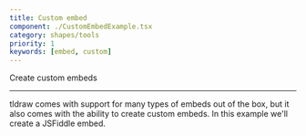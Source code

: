 ```yaml
---
title: Custom embed
component: ./CustomEmbedExample.tsx
category: shapes/tools
priority: 1
keywords: [embed, custom]
---
```


Create custom embeds

---

tldraw comes with support for many types of embeds out of the box, but it also comes with the ability to create custom embeds. In this example we'll create a JSFiddle embed.
